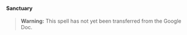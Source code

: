 #### Sanctuary
<!-- markdownlint-disable-next-line no-emphasis-as-heading -->

> **Warning:**
> This spell has not yet been transferred from the Google Doc.
